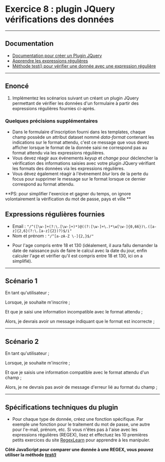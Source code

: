 # Exercice 8 : plugin JQuery vérifications des données 

---

## Documentation

- [Documentation pour créer un Plugin JQuery](https://learn.jquery.com/plugins/basic-plugin-creation/)
- [Apprendre les expressions régulières](https://regexlearn.com/fr/learn/regex101)
- [Méthode test() pour vérifier une donnée avec une expression régulière](https://developer.mozilla.org/fr/docs/Web/JavaScript/Reference/Global_Objects/RegExp/test)

---

## Enoncé

1. Implémentez les scénarios suivant un créant un plugin JQuery permettant de vérifier les données d'un formulaire à partir des expressions régulières fournies ci-après. 

### Quelques précisions supplémentaires

- Dans le formulaire d'inscription fourni dans les templates, chaque champ possède un attribut dataset nommé *data-format* contenant les indications sur le format attendu, c'est ce message que vous devez afficher lorsque le format de la donnée saisi ne correspond pas au format attendu via les expressions régulières.
- Vous devez réagir aux événements *keyup* et *change* pour déclencher la vérification des informations saisies avec votre plugin JQuery vérifiant les formats des données via les expressions régulières.
- Vous dévez également réagir à l'événement *blur* lors de la perte du focus pour supprimer le message sur le format lorsque ce dernier correspond au format attendu.

**PS: pour simplifier l'exercice et gagner du temps, on ignore volontairement la vérification du mot de passe, pays et ville **

## Expressions régulières fournies

- Email : `"/^([\w-]+(?:\.[\w-]+)*)@((?:[\w-]+\.)*\w[\w-]{0,66})\.([a-z]{2,6}(?:\.[a-z]{2})?)$/i"`
- Nom et prénom :  `"/^[a-zA-Z \-]{2,}$/"`
<!-- - Mot de passe : `"/^(?!abcdef|qwerty|azerty|123456)(?=.*[a-z])(?=.*[A-Z])(?=.*[0-9])(?=.*[&\$+\-*\/#~€%^!-_]).{15,36}\$/"`, entre 15 et 36 caractères, ne commençant pas par abcedef, ni querty, ni azerty, ni 123456, contenant au moins un chiffre, une lettre minuscule, une lettre majuscule et un caractère spécial entre &, $, -, etc. -->
- Pour l'age compris entre 18 et 130 (idéalement, il aura fallu demander la date de naissance puis de faire le calcul avec la date du jour, enfin calculer l'age et vérifier qu'il est compris entre 18 et 130, ici on a simplifié).
<!-- - Pays et Ville différent de *-1* (valeur par défaut qui correspond à l'option "Choisissez ...") -->

---

## Scénario 1

En tant qu'utilisateur ;

Lorsque, je souhaite m'inscrire ;

Et que je saisi une information incompatible avec le format attendu ;

Alors, je devrais avoir un message indiquant que le format est incorrecte ;

---

## Scénario 2

En tant qu'utilisateur ;

Lorsque, je souhaite m'inscrire ;

Et que je saisis une information compatible avec le format attendu d'un champ ;

Alors, je ne devrais pas avoir de message d'erreur lié au format du champ ;

---

## Spécifications techniques du plugin

- Pour chaque type de donnée, créez une fonction spécifique. Par exemple une fonction pour le traitement du mot de passe, une autre pour l'e-mail, prénom, etc.
Si vous n'êtes pas à l'aise avec les expressions régulières (REGEX), lisez et effectuez les 10 premières petits exercices du site [RegexLearn](https://regexlearn.com/fr/learn/regex101) pour apprendre à les manipuler.

**Côté JavaScript pour comparer une donnée à une REGEX, vous pouvez utiliser la méthode [*test()*](https://developer.mozilla.org/fr/docs/Web/JavaScript/Reference/Global_Objects/RegExp/test)**

<!-- 
### Nom et prénom

- Au moins 2 caractères.
- Aucun chiffre.
- Espaces et le tiret du 6 (-) autorisées.
- `< > & $ + * / # ~ € % ^ ! @` interdites.
- Expression régulière 

### Age

- Compris entre 14 et 130.

### Pays et villes

- Au moins 2 caractères.
- Chiffres autorisés.
- Espaces et tirets du 6 (-) autorisés.
- `& $ + * / # ~ € % ^ ! _ @` interdites.

### Email

- Les extensions doivent avoir au moins 2 caractères.
- Les extensions ne doivent pas avoir plus de 10 caractères.

### Mot de passe

- Le mot de passe doit contenir au moins 15 caractères.
- Le mot de passe doit contenir au maximum 36 caractères.
- Le mot de passe doit avoir au moins une lettre minuscule.
- Le mot de passe doit avoir au moins une lettre majuscule.
- Le mot de passe doit avoir au moins un chiffre.
- Le mot de passe doit avoir au moins un des caractères suivants  `& $ + - * / # ~ € % ^ ! - _`. -->